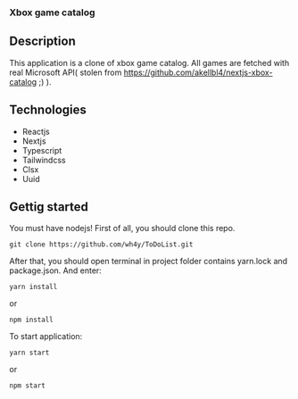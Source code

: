### Xbox game catalog

## Description

This application is a clone of xbox game catalog. All games are fetched with real Microsoft API( stolen from https://github.com/akellbl4/nextjs-xbox-catalog ;) ).

## Technologies

- Reactjs
- Nextjs
- Typescript
- Tailwindcss
- Clsx
- Uuid

## Gettig started

You must have nodejs!
First of all, you should clone this repo.
```
git clone https://github.com/wh4y/ToDoList.git
```
After that, you should open terminal in project folder contains yarn.lock and package.json. And enter:
```
yarn install
```
or 
```
npm install
```
To start application:
```
yarn start
```
or
```
npm start
```
